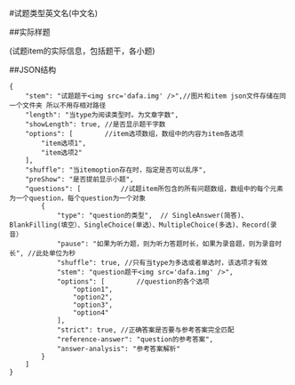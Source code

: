 #试题类型英文名(中文名)

##实际样题

(试题item的实际信息，包括题干，各小题)

##JSON结构

	{					
		"stem": "试题题干<img src='dafa.img' />",//图片和item json文件存储在同一个文件夹 所以不用存相对路径
		"length": "当type为阅读类型时。为文章字数",
		"showLength": true, //是否显示题干字数
		"options": [ 		//item选项数组，数组中的内容为item各选项
			"item选项1",			
			"item选项2"
		],
		"shuffle": "当itemoption存在时，指定是否可以乱序",
		"preShow": "是否提前显示小题",
		"questions": [			//试题item所包含的所有问题数组，数组中的每个元素为一个question，每个question为一个对象
			{
				"type": "question的类型",	// SingleAnswer(简答)、BlankFilling(填空）、SingleChoice(单选）、MultipleChoice(多选)、Record(录音）
				"pause": "如果为听力题，则为听力答题时长，如果为录音题，则为录音时长", //此处单位为秒
				"shuffle": true, //只有当type为多选或者单选时，该选项才有效			
				"stem": "question题干<img src='dafa.img' />",
				"options": [		//question的各个选项
					"option1",
					"option2",
					"option3",
					"option4"
				],
				"strict": true,	//正确答案是否要与参考答案完全匹配
				"reference-answer": "question的参考答案",		
				"answer-analysis": "参考答案解析"
			}
		]
	}
